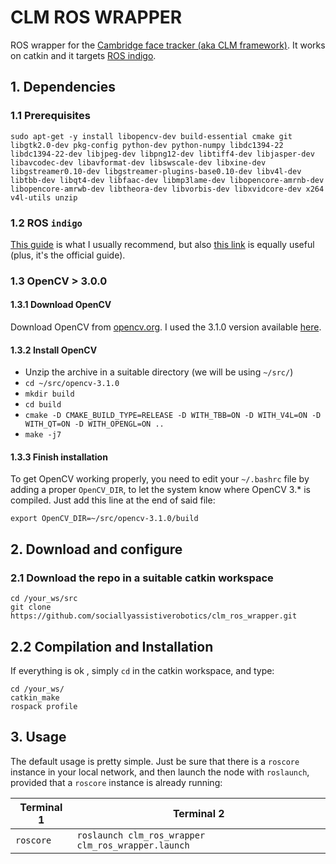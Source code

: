 # CLM ROS WRAPPER

ROS wrapper for the [Cambridge face tracker (aka CLM framework)](https://github.com/TadasBaltrusaitis/CLM-framework). 
It works on catkin and it targets [ROS indigo](http://wiki.ros.org/indigo).

## 1. Dependencies

### 1.1 Prerequisites

```
sudo apt-get -y install libopencv-dev build-essential cmake git libgtk2.0-dev pkg-config python-dev python-numpy libdc1394-22 libdc1394-22-dev libjpeg-dev libpng12-dev libtiff4-dev libjasper-dev libavcodec-dev libavformat-dev libswscale-dev libxine-dev libgstreamer0.10-dev libgstreamer-plugins-base0.10-dev libv4l-dev libtbb-dev libqt4-dev libfaac-dev libmp3lame-dev libopencore-amrnb-dev libopencore-amrwb-dev libtheora-dev libvorbis-dev libxvidcore-dev x264 v4l-utils unzip
```

### 1.2 ROS `indigo`

[This guide](http://alecive.github.io/blog/2015/11/12/ROS-naive-installation/) is what I usually recommend, but also [this link](http://wiki.ros.org/indigo/Installation/Source) is equally useful (plus, it's the official guide).

### 1.3 OpenCV > 3.0.0

#### 1.3.1 Download OpenCV

Download OpenCV from [opencv.org](http://opencv.org/). I used the 3.1.0 version available [here](https://github.com/Itseez/opencv/archive/3.1.0.zip).

#### 1.3.2 Install OpenCV

 * Unzip the archive in a suitable directory (we will be using `~/src/`)
 * `cd ~/src/opencv-3.1.0`
 * `mkdir build`
 * `cd build`
 * `cmake -D CMAKE_BUILD_TYPE=RELEASE -D WITH_TBB=ON -D WITH_V4L=ON -D WITH_QT=ON -D WITH_OPENGL=ON ..`
 * `make -j7`

#### 1.3.3 Finish installation

To get OpenCV working properly, you need to edit your `~/.bashrc` file by adding a proper `OpenCV_DIR`, to let the system know where OpenCV 3.* is compiled. Just add this line at the end of said file:

```
export OpenCV_DIR=~/src/opencv-3.1.0/build
```

## 2. Download and configure

### 2.1 Download the repo in a suitable catkin workspace

```
cd /your_ws/src
git clone https://github.com/sociallyassistiverobotics/clm_ros_wrapper.git
```

## 2.2 Compilation and Installation

If everything is ok , simply `cd` in the catkin workspace, and type:

```
cd /your_ws/
catkin_make
rospack profile
```

## 3. Usage

The default usage is pretty simple. Just be sure that there is a `roscore` instance in your local network, and then launch the node with `roslaunch`, provided that a `roscore` instance is already running:

 Terminal 1 | Terminal 2                                           
------------|-------------------------------------------------------
 `roscore`  | ` roslaunch clm_ros_wrapper clm_ros_wrapper.launch ` 

